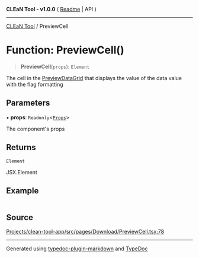 **CLEaN Tool - v1.0.0** ( [Readme](../README.md) \| API )

***

[CLEaN Tool](../exports.md) / PreviewCell

# Function: PreviewCell()

> **PreviewCell**(`props`): `Element`

The cell in the [PreviewDataGrid](PreviewDataGrid.md) that displays the value of the data value with the flag formatting

## Parameters

▪ **props**: `Readonly`\<[`Props`](../private/interfaces/Props.md)\>

The component's props

## Returns

`Element`

JSX.Element

## Example

```ts

```

## Source

[Projects/clean-tool-app/src/pages/Download/PreviewCell.tsx:78](https://github.com/yuckyh/clean-tool-app/)

***

Generated using [typedoc-plugin-markdown](https://www.npmjs.com/package/typedoc-plugin-markdown) and [TypeDoc](https://typedoc.org/)
